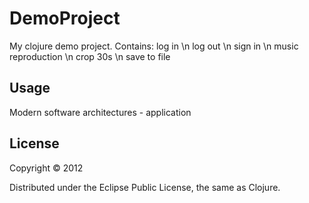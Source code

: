 # DemoProject

My clojure demo project.
Contains:
	log in \n
	log out \n
	sign in \n
	music reproduction \n
	crop 30s \n
	save to file	

## Usage

Modern software architectures - application

## License

Copyright © 2012

Distributed under the Eclipse Public License, the same as Clojure.